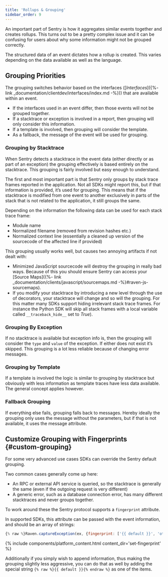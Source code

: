 ```yaml
---
title: 'Rollups & Grouping'
sidebar_order: 9
---
```


An important part of Sentry is how it aggregates similar events together and creates rollups. This turns out to be a pretty complex issue and it can be confusing for users about why some information might not be grouped correctly.

The structured data of an event dictates how a rollup is created. This varies depending on the data available as well as the language.

## Grouping Priorities

The grouping switches behavior based on the interfaces ([_Interfaces_]({%- link _documentation/clientdev/interfaces/index.md -%})) that are available within an event.

-   If the interfaces used in an event differ, then those events will not be grouped together.
-   If a stacktrace or exception is involved in a report, then grouping will only consider this information.
-   If a template is involved, then grouping will consider the template.
-   As a fallback, the message of the event will be used for grouping.

### Grouping by Stacktrace

When Sentry detects a stacktrace in the event data (either directly or as part of an exception) the grouping effectively is based entirely on the stacktrace. This grouping is fairly involved but easy enough to understand.

The first and most important part is that Sentry only groups by stack trace frames reported in the application. Not all SDKs might report this, but if that information is provided, it’s used for grouping. This means that if the stacktrace is modified from one event to another exclusively in parts of the stack that is not related to the application, it still groups the same.

Depending on the information the following data can be used for each stack trace frame:

-   Module name
-   Normalized filename (removed from revision hashes etc.)
-   Normalized context line (essentially a cleaned up version of the sourcecode of the affected line if provided)

This grouping usually works well, but causes two annoying artifacts if not dealt with:

-   Minimized JavaScript sourcecode will destroy the grouping in really bad ways. Because of this you should ensure Sentry can access your [Source Maps]({%- link _documentation/clients/javascript/sourcemaps.md -%}#raven-js-sourcemaps).
-   If you modify your stacktrace by introducing a new level through the use of decorators, your stacktrace will change and so will the grouping. For this matter many SDKs support hiding irrelevant stack trace frames. For instance the Python SDK will skip all stack frames with a local variable called `__traceback_hide__` set to _True_).

### Grouping By Exception

If no stacktrace is available but exception info is, then the grouping will consider the `type` and `value` of the exception. If either does not exist it’s skipped. This grouping is a lot less reliable because of changing error messages.

### Grouping by Template

If a template is involved the logic is similar to grouping by stacktrace but obviously with less information as template traces have less data available. The general concept applies however.

### Fallback Grouping

If everything else fails, grouping falls back to messages. Hereby ideally the grouping only uses the message without the parameters, but if that is not available, it uses the message attribute.

## Customize Grouping with Fingerprints {#custom-grouping}

For some very advanced use cases SDKs can override the Sentry default grouping.

Two common cases generally come up here:

-   An RPC or external API service is queried, so the stacktrace is generally the same (even if the outgoing request is very different)
-   A generic error, such as a database connection error, has many different stacktraces and never groups together.

To work around these the Sentry protocol supports a `fingerprint` attribute.

In supported SDKs, this attribute can be passed with the event information, and should be an array of strings:

```javascript
{% raw %}Raven.captureException(ex, {fingerprint: ['{{ default }}', 'other', 'data']}){% endraw %}
```
{% include components/platform_content.html content_dir='set-fingerprint' %}

Additionally if you simply wish to append information, thus making the grouping slightly less aggressive, you can do that as well by adding the special string `{% raw %}{{ default }}{% endraw %}` as one of the items.
